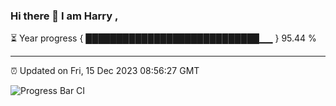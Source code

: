### Hi there 👋 I am Harry , 

⏳ Year progress { ████████████████████████████▁▁ } 95.44 %

---

⏰ Updated on Fri, 15 Dec 2023 08:56:27 GMT

![Progress Bar CI](https://github.com/duykhang68/duykhang68/workflows/Progress%20Bar%20CI/badge.svg)
